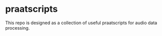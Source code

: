 # praatscripts
This repo is designed as a collection of useful praatscripts for audio data processing.
